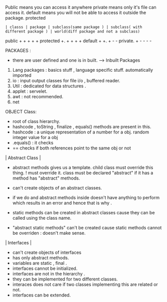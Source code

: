 Public means you can access it anywhere
private means only it's file can access it.
default means you will not be able to access it outside the package.
protected

    | classs | package | subclass(same package ) | subclass( with different package ) | world(diff package and not a subclass)

public + + + + +
protected +. + + + +
default + +. + - -
private. + - - - -

PACKAGES :

- there are user defined and one is in built.
  --> Inbuilt Packages

1.  Lang packages : basics stuff , language specific stuff. automatically imported
2.  io : input output classes for file i/o , buffered reader.
3.  Util : dedicated for data structures .
4.  applet : servelet.
5.  awt : not recommended.
6.  net

OBJECT Class:

- root of class hierarchy.
- hashcode , toString , finalize , equals() methods are present in this.
- hashcode : a unique representation of a number for a obj. random integer value for a obj
- .equals() : it checks
- == checks if both references point to the same obj or not

| Abstract Class |

- abstract methods gives us a template.
  child class must override this thing.
  ! must override it.
  class must be declared "abstract" if it has a method has "abstract" methods.

- can't create objects of an abstract classes.
- if we do and abstract methods inside doesn't have anything to perform which results in an error and hence that is why .
- static methods can be created in abstract classes cause they can be called using the class name.
- "abstract static methods" can't be created cause static methods cannot be overriden : doesn't make sense.

| Interfaces |

- can't create objects of interfaces
- has only abstract methods.
- variables are static , final .
- interfaces cannot be initialized.
- interfaces are not in the hierarchy .
- they can be implemented for two different classes.
- interaces does not care if two classes implementing this are related or not.
- interfaces can be extended.
